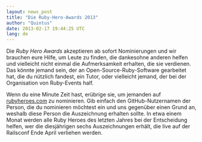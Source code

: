 ```yaml
---
layout: news_post
title: "Die Ruby-Hero-Awards 2013"
author: "Quintus"
date: 2013-02-17 19:44:25 UTC
lang: de
---
```


Die *Ruby Hero Awards* akzeptieren ab sofort Nominierungen und wir
brauchen eure Hilfe, um Leute zu finden, die dankesohne anderen helfen
und vielleicht nicht einmal die Aufmerksamkeit erhalten, die sie
verdienen. Das könnte jemand sein, der an Open-Source-Ruby-Software
gearbeitet hat, die du nützlich fandest, ein Tutor, oder vielleicht
jemand, der bei der Organisation von Ruby-Events half.

Wenn du eine Minute Zeit hast, erübrige sie, um jemanden auf
[rubyheroes.com][1] zu nominieren. Gib einfach den GitHub-Nutzernamen
der Person, die du nominieren möchtest ein und uns gegenüber einen Grund
an, weshalb diese Person die Auszeichnung erhalten sollte. In etwa einem
Monat werden alle Ruby Heroes des letzten Jahres bei der Entscheidung
helfen, wer die diesjährigen sechs Auszeichnungen erhält, die live auf
der Railsconf Ende April verliehen werden.



[1]: http://rubyheroes.com 

